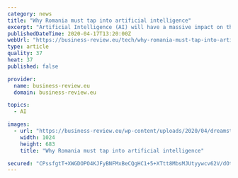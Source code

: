 ```yaml
---
category: news
title: "Why Romania must tap into artificial intelligence"
excerpt: "Artificial Intelligence (AI) will have a massive impact on the global economy and Romania has huge potential in this field, fuelled by its talent pool in fields like robotics, technology, and IT. We’ve been hearing it constantly over the last few years, but what does the beginning of the year look like for AI in Romania? Artificial ..."
publishedDateTime: 2020-04-17T13:20:00Z
webUrl: "https://business-review.eu/tech/why-romania-must-tap-into-artificial-intelligence-209746"
type: article
quality: 37
heat: 37
published: false

provider:
  name: business-review.eu
  domain: business-review.eu

topics:
  - AI

images:
  - url: "https://business-review.eu/wp-content/uploads/2020/04/dreamstime-foto-AI-claudiu-1024x683.jpg"
    width: 1024
    height: 683
    title: "Why Romania must tap into artificial intelligence"

secured: "CPssfgtT+XWGDOPO4KJFyBNFMxBeCQgHC1+5+XTtt8MbsMJUtyywcv62V/dOt4fXEJOUd9uhycckPMdc5KsL20sdtcsOksKMk2V1vDTHi2lSZAAVKCxh9GBBsCMd3eEsekXmln6kEhN/vcnShUu/D6ZuxWWuF8tcxuUaXHOA3s5nqmQNjNpHCzFzmjaNr7KEt8fdXLnf7MII13eMHt5ZQvsZ019YpyAOXeAXiuN7qELuaRSQoPK3bu9u4r5pMapB28WQ06MP5qpEpjURaP7izx4Mcqsch5vI9a4X17V5p067gXht358PJZgVmuwvRkmC;pzEvh+tFjBJBNOb/rFVgGA=="
---
```


